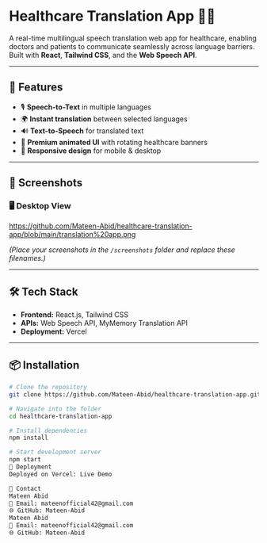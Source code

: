 # Healthcare Translation App 🎤🌐

A real-time multilingual speech translation web app for healthcare, enabling doctors and patients to communicate seamlessly across language barriers.  
Built with **React**, **Tailwind CSS**, and the **Web Speech API**.

---

## 🚀 Features
- 🎙 **Speech-to-Text** in multiple languages
- 🌍 **Instant translation** between selected languages
- 🔊 **Text-to-Speech** for translated text
- 🎨 **Premium animated UI** with rotating healthcare banners
- 📱 **Responsive design** for mobile & desktop

---

## 📸 Screenshots

### 🖥 Desktop View
https://github.com/Mateen-Abid/healthcare-translation-app/blob/main/translation%20app.png

*(Place your screenshots in the `/screenshots` folder and replace these filenames.)*

---

## 🛠 Tech Stack
- **Frontend:** React.js, Tailwind CSS
- **APIs:** Web Speech API, MyMemory Translation API
- **Deployment:** Vercel

---

## 📦 Installation

```bash
# Clone the repository
git clone https://github.com/Mateen-Abid/healthcare-translation-app.git

# Navigate into the folder
cd healthcare-translation-app

# Install dependencies
npm install

# Start development server
npm start
🚀 Deployment
Deployed on Vercel: Live Demo

📧 Contact
Mateen Abid
📩 Email: mateenofficial42@gmail.com
🌐 GitHub: Mateen-Abid
Mateen Abid
📩 Email: mateenofficial42@gmail.com
🌐 GitHub: Mateen-Abid

